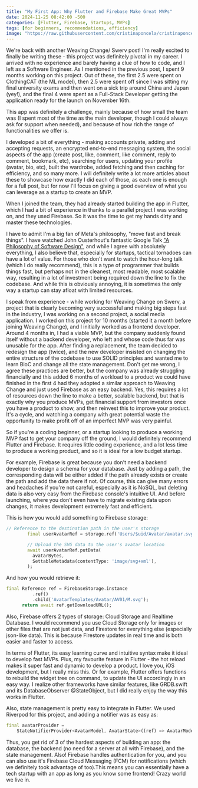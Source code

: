 ```yaml
---
title: "My First App: Why Flutter and Firebase Make Great MVPs"
date: 2024-11-25 08:42:00 -500
categories: [Flutter, Firebase, Startups, MVPs]
tags: [for beginners, recommendations, efficiency]
image: "https://raw.githubusercontent.com/cristinaponcela/cristinaponcela.github.io/refs/heads/main/assets/img/ClothingCAT/Swerv-app.png"
---
```


We're back with another Weaving Change/ Swerv post! I'm really excited to finally be writing these - this project was definitely pivotal in my career. I arrived with no experience and barely having a clue of how to code, and I left as a Software Engineer. As I mentioned in the previous post, I spent 9 months working on this project. Out of these, the first 2.5 were spent on ClothingCAT (the ML model), then 2.5 were spent off since I was sitting my final university exams and then went on a sick trip around China and Japan (yey!), and the final 4 were spent as a Full-Stack Developer getting the application ready for the launch on November 16th.

This app was definitely a challenge, mainly because of how small the team was (I spent most of the time as the main developer, though I could always ask for support when needed), and because of how rich the range of functionalities we offer is. 

I developed a bit of everything - making accounts private, adding and accepting requests,  an encrypted end-to-end messaging system, the social aspects of the app (create post, like, comment, like comment, reply to comment, bookmark, etc), searching for users, updating your profile (avatar, bio, etc), built the wardrobe, added fetching and then caching for efficiency, and so many more. I will definitely write a lot more articles about these to showcase how exactly I did each of those, as each one is enough for a full post, but for now I'll focus on giving a good overview of what you can leverage as a startup to create an MVP.

When I joined the team, they had already started building the app in Flutter, which I had a bit of experience in thanks to a parallel project I was working on, and they used Firebase. So it was the time to get my hands dirty and master these technologies.

I have to admit I'm a big fan of Meta's philosophy, "move fast and break things". I have watched John Ousterhout's fantastic Google Talk ["A Philosophy of Software Design"](https://www.youtube.com/watch?v=bmSAYlu0NcY), and while I agree with absolutely everything, I also believe that, especially for startups, tactical tornadoes can have a lot of value. For those who don't want to watch the hour-long talk (which I do really recommend), this is a type of programmer that builds things fast, but perhaps not in the cleanest, most readable, most scalable way, resulting in a lot of investment being required down the line to fix the codebase. And while this is obviously annoying, it is sometimes the only way a startup can stay afloat with limited resources.

I speak from experience - while working for Weaving Change on Swerv, a project that is clearly becoming very successful and making big steps fast in the industry, I was working on a second project, a social media application. I worked on this project for 10 months (started it a month before joining Weaving Change), and I initially worked as a frontend developer. Around 4 months in, I had a viable MVP, but the company suddenly found itself without a backend developer, who left and whose code thus far was unusable for the app. After finding a replacement, the team decided to redesign the app (twice), and the new developer insisted on changing the entire structure of the codebase to use SOLID principles and wanted me to learn BloC and change all the state management. Don't get me wrong, I agree these practices are better, but the company was already struggling financially and this added 6 months of workload to a product we could have finished in the first 4 had they adopted a similar approach to Weaving Change and just used Firebase as an easy backend. Yes, this requires a lot of resources down the line to make a better, scalable backend, but that is exactly why you produce MVPs, get financial support from investors once you have a product to show, and then reinvest this to improve your product. It's a cycle, and watching a company with great potential waste the opportunity to make profit off of an imperfect MVP was very painful.

So if you're a coding beginner, or a startup looking to produce a working MVP fast to get your company off the ground, I would definitely recommend Flutter and Firebase. It requires little coding experience, and a lot less time to produce a working product, and so it is ideal for a low budget startup.

For example, Firebase is great because you don't need a backend developer to design a schema for your database. Just by adding a path, the corresponding data will be either added if the path already exists or create the path and add the data there if not. Of course, this can give many errors and headaches if you're not careful, especially as it is NoSQL, but deleting data is also very easy from the Firebase console's intuitive UI. And before launching, where you don't even have to migrate existing data upon changes, it makes development extremely fast and efficient.

This is how you would add something to Firebase storage:

```dart
// Reference to the destination path in the user's storage
        final userAvatarRef = storage.ref('Users/$uid/Avatar/avatar.svg');

        // Upload the SVG data to the user's avatar location
        await userAvatarRef.putData(
          avatarBytes,
          SettableMetadata(contentType: 'image/svg+xml'),
        );
```

And how you would retrieve it:

```dart
final Reference ref = FirebaseStorage.instance
          .ref()
          .child('AvatarTemplates/Avatar/AV01/M.svg');
      return await ref.getDownloadURL();
```

Also, Firebase offers 2 types of storage: Cloud Storage and Realtime Database. I would recommend you use Cloud Storage only for images or other files that are not just data, and Firestore for everything else (especially json-like data). This is because Firestore updates in real time and is both easier and faster to access.  

In terms of Flutter, its easy learning curve and intuitive syntax make it ideal to develop fast MVPs. Plus, my favourite feature in Flutter - the hot reload makes it super fast and dynamic to develop a product. I love you, iOS development, but I really miss this. Or for example, Flutter offers functions to rebuild the widget tree on command, to update the UI accordingly in an easy way. I realize other frameworks have similar features, like GRDB.swift and its DatabaseObserver @StateObject, but I did really enjoy the way this works in Flutter. 

Also, state management is pretty easy to integrate in Flutter. We used Riverpod for this project, and adding a notifier was as easy as:

```dart
final avatarProvider =
    StateNotifierProvider<AvatarModel, AvatarState>((ref) => AvatarModel());
```

Thus, you get rid of 3 of the hardest aspects of building an app: the database, the backend (no need for a server at all with Firebase), and the state management. Also! Firebase handles authentication for you, and you can also use it's Firebase Cloud Messaging (FCM) for notifications (which we definitely took advantage of too).This means you can essentially have a tech startup with an app as long as you know some frontend! Crazy world we live in.
